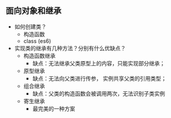 面向对象和继承
--
* 如何创建类？
    * 构造函数
    * class (es6)
* 实现类的继承有几种方法？分别有什么优缺点？
    * 构造函数继承
        * 缺点：无法继承父类原型上的内容，只能实现部分继承；
    * 原型继承
        * 缺点：无法向父类进行传参， 实例共享父类的引用类型；
    * 组合继承
        * 缺点：父类的构造函数会被调用两次，无法识别子类实例
    * 寄生继承
        * 最完美的一种方案